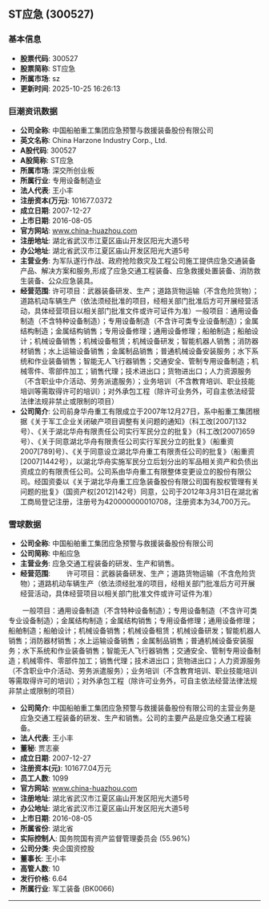 ## ST应急 (300527)

### 基本信息

- **股票代码**: 300527
- **股票简称**: ST应急
- **所属市场**: sz
- **更新时间**: 2025-10-25 16:26:13

### 巨潮资讯数据

- **公司全称**: 中国船舶重工集团应急预警与救援装备股份有限公司
- **英文名称**: China Harzone Industry Corp., Ltd.
- **A股代码**: 300527
- **A股简称**: ST应急
- **所属市场**: 深交所创业板
- **所属行业**: 专用设备制造业
- **法人代表**: 王小丰
- **注册资本(万元)**: 101677.0372
- **成立日期**: 2007-12-27
- **上市日期**: 2016-08-05
- **官方网站**: www.china-huazhou.com
- **注册地址**: 湖北省武汉市江夏区庙山开发区阳光大道5号
- **办公地址**: 湖北省武汉市江夏区庙山开发区阳光大道5号
- **主营业务**: 为军队遂行作战、政府抢险救灾及工程公司施工提供应急交通装备产品、解决方案和服务,形成了应急交通工程装备、应急救援处置装备、消防救生装备、公众应急装具。
- **经营范围**: 许可项目：武器装备研发、生产；道路货物运输（不含危险货物）；道路机动车辆生产（依法须经批准的项目，经相关部门批准后方可开展经营活动，具体经营项目以相关部门批准文件或许可证件为准）一般项目：通用设备制造（不含特种设备制造）；专用设备制造（不含许可类专业设备制造）；金属结构制造；金属结构销售；专用设备修理；通用设备修理；船舶制造；船舶设计；机械设备销售；机械设备租赁；机械设备研发；智能机器人销售；消防器材销售；水上运输设备销售；金属制品销售；普通机械设备安装服务；水下系统和作业装备销售；智能无人飞行器销售；交通安全、管制专用设备制造；机械零件、零部件加工；销售代理；技术进出口；货物进出口；人力资源服务（不含职业中介活动、劳务派遣服务）；业务培训（不含教育培训、职业技能培训等需取得许可的培训）；对外承包工程（除许可业务外，可自主依法经营法律法规非禁止或限制的项目）
- **公司简介**: 公司前身华舟重工有限成立于2007年12月27日，系中船重工集团根据《关于军工企业关闭破产项目调整有关问题的通知》（科工改[2007]132号）、《关于湖北华舟有限责任公司实行军民分立的批复》（科工改[2007]659号）、《关于同意湖北华舟有限责任公司实行军民分立的批复》（船重资2007[789]号）、《关于同意设立湖北华舟重工有限责任公司的批复》（船重资[2007]1442号），以湖北华舟实施军民分立后划分出的军品相关资产和负债出资成立的有限责任公司。公司系由华舟重工有限整体变更设立的股份有限公司。经国资委以《关于湖北华舟重工应急装备股份有限公司国有股权管理有关问题的批复》（国资产权[2012]142号）同意，公司于2012年3月31日在湖北省工商局登记注册，注册号为420000000010708，注册资本为34,700万元。

### 雪球数据

- **公司全称**: 中国船舶重工集团应急预警与救援装备股份有限公司
- **公司简称**: 中船应急
- **主营业务**: 应急交通工程装备的研发、生产和销售。
- **经营范围**: 　　许可项目：武器装备研发、生产；道路货物运输（不含危险货物）；道路机动车辆生产（依法须经批准的项目，经相关部门批准后方可开展经营活动，具体经营项目以相关部门批准文件或许可证件为准）

　　一般项目：通用设备制造（不含特种设备制造）；专用设备制造（不含许可类专业设备制造）；金属结构制造；金属结构销售；专用设备修理；通用设备修理；船舶制造；船舶设计；机械设备销售；机械设备租赁；机械设备研发；智能机器人销售；消防器材销售；水上运输设备销售；金属制品销售；普通机械设备安装服务；水下系统和作业装备销售；智能无人飞行器销售；交通安全、管制专用设备制造；机械零件、零部件加工；销售代理；技术进出口；货物进出口；人力资源服务（不含职业中介活动、劳务派遣服务）；业务培训（不含教育培训、职业技能培训等需取得许可的培训）；对外承包工程（除许可业务外，可自主依法经营法律法规非禁止或限制的项目）
- **公司简介**: 中国船舶重工集团应急预警与救援装备股份有限公司的主营业务是应急交通工程装备的研发、生产和销售。公司的主要产品是应急交通工程装备。
- **法人代表**: 王小丰
- **董秘**: 贾志豪
- **成立日期**: 2007-12-27
- **注册资本(元)**: 101677.04万元
- **员工人数**: 1099
- **官方网站**: www.china-huazhou.com
- **注册地址**: 湖北省武汉市江夏区庙山开发区阳光大道5号
- **办公地址**: 湖北省武汉市江夏区庙山开发区阳光大道5号
- **上市日期**: 2016-08-05
- **所属省份**: 湖北省
- **实际控制人**: 国务院国有资产监督管理委员会 (55.96%)
- **公司分类**: 央企国资控股
- **董事长**: 王小丰
- **高管人数**: 10
- **发行价格**: 6.64
- **所属行业**: 军工装备 (BK0066)

---